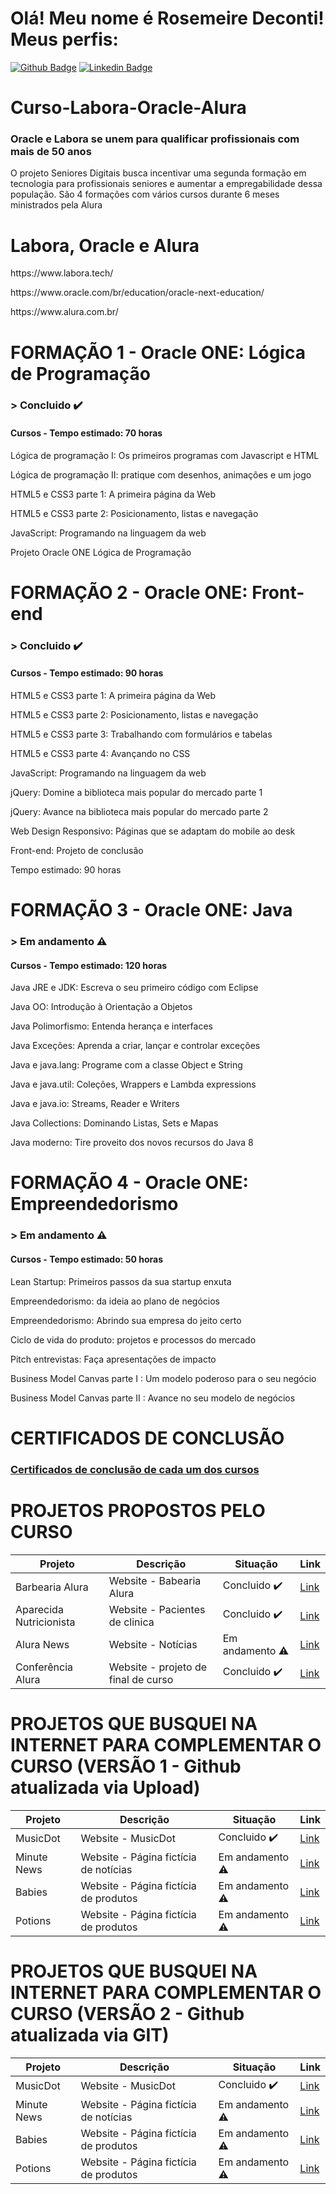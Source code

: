 # Olá! Meu nome é Rosemeire Deconti! Meus perfis:

[![Github Badge](https://img.shields.io/badge/-Github-000?style=flat-square&logo=Github&logoColor=white&link=https://github.com/fagnerpsantos)](https://github.com/rdeconti)
[![Linkedin Badge](https://img.shields.io/badge/-LinkedIn-blue?style=flat-square&logo=Linkedin&logoColor=white&link=https://www.linkedin.com/in/rdeconti/)](https://www.linkedin.com/in/rdeconti/)

# Curso-Labora-Oracle-Alura
### Oracle e Labora se unem para qualificar profissionais com mais de 50 anos
O projeto Seniores Digitais busca incentivar uma segunda formação em tecnologia para profissionais seniores e aumentar a empregabilidade dessa população. São 4 formações com vários cursos durante 6 meses ministrados pela Alura

# Labora, Oracle e Alura
<p>https://www.labora.tech/</p>
<p>https://www.oracle.com/br/education/oracle-next-education/</p>
<p>https://www.alura.com.br/</p>

# FORMAÇÃO 1 - Oracle ONE: Lógica de Programação
### > Concluido :heavy_check_mark:
#### Cursos - Tempo estimado: 70 horas
<p>Lógica de programação I: Os primeiros programas com Javascript e HTML</p>
<p>Lógica de programação II: pratique com desenhos, animações e um jogo</p>
<p>HTML5 e CSS3 parte 1: A primeira página da Web</p>
<p>HTML5 e CSS3 parte 2: Posicionamento, listas e navegação</p>
<p>JavaScript: Programando na linguagem da web</p>
<p>Projeto Oracle ONE Lógica de Programação</p>

# FORMAÇÃO 2 - Oracle ONE: Front-end
### > Concluido :heavy_check_mark:
#### Cursos - Tempo estimado: 90 horas
<p>HTML5 e CSS3 parte 1: A primeira página da Web</p>
<p>HTML5 e CSS3 parte 2: Posicionamento, listas e navegação</p>
<p>HTML5 e CSS3 parte 3: Trabalhando com formulários e tabelas</p>
<p>HTML5 e CSS3 parte 4: Avançando no CSS</p>
<p>JavaScript: Programando na linguagem da web</p>
<p>jQuery: Domine a biblioteca mais popular do mercado parte 1</p>
<p>jQuery: Avance na biblioteca mais popular do mercado parte 2</p>
<p>Web Design Responsivo: Páginas que se adaptam do mobile ao desk</p>
<p>Front-end: Projeto de conclusão</p>
<p>Tempo estimado: 90 horas</p>

# FORMAÇÃO 3 - Oracle ONE: Java
### > Em andamento :warning:
#### Cursos - Tempo estimado: 120 horas
<p>Java JRE e JDK: Escreva o seu primeiro código com Eclipse</p>
<p>Java OO: Introdução à Orientação a Objetos</p>
<p>Java Polimorfismo: Entenda herança e interfaces</p>
<p>Java Exceções: Aprenda a criar, lançar e controlar exceções</p>
<p>Java e java.lang: Programe com a classe Object e String</p>
<p>Java e java.util: Coleções, Wrappers e Lambda expressions</p>
<p>Java e java.io: Streams, Reader e Writers</p>
<p>Java Collections: Dominando Listas, Sets e Mapas</p>
<p>Java moderno: Tire proveito dos novos recursos do Java 8</p>

# FORMAÇÃO 4 - Oracle ONE: Empreendedorismo
### > Em andamento :warning:
#### Cursos - Tempo estimado: 50 horas
<p>Lean Startup: Primeiros passos da sua startup enxuta</p>
<p>Empreendedorismo: da ideia ao plano de negócios</p>
<p>Empreendedorismo: Abrindo sua empresa do jeito certo</p>
<p>Ciclo de vida do produto: projetos e processos do mercado</p>
<p>Pitch entrevistas: Faça apresentações de impacto</p>
<p>Business Model Canvas parte I : Um modelo poderoso para o seu negócio</p>
<p>Business Model Canvas parte II : Avance no seu modelo de negócios</p>

# CERTIFICADOS DE CONCLUSÃO
### <a href="https://github.com/rdeconti/Curso-Labora-Oracle-Alura/tree/main/Certificados%20de%20conclus%C3%A3o">Certificados de conclusão de cada um dos cursos</a>

# PROJETOS PROPOSTOS PELO CURSO

| Projeto | Descrição | Situação | Link |
| --- | --- | --- | --- |
| Barbearia Alura| Website - Babearia Alura | Concluido :heavy_check_mark: | <a href="https://github.com/rdeconti/Curso-Labora-Oracle-Alura/tree/main/Projeto%2001%20-%20Barbearia%20Alura">Link</a> |
| Aparecida Nutricionista| Website - Pacientes de clinica | Concluido :heavy_check_mark: | <a href="https://github.com/rdeconti/Curso-Labora-Oracle-Alura/tree/main/Projeto%2002%20-%20Aparecida%20Nutricionista">Link</a> |
| Alura News| Website - Notícias | Em andamento :warning: | <a href="https://github.com/rdeconti/Curso-Labora-Oracle-Alura/tree/main/Projeto%2004%20-%20Not%C3%ADcias">Link</a> |
| Conferência Alura| Website - projeto de final de curso | Concluido :heavy_check_mark: | <a href="https://github.com/rdeconti/Curso-Labora-Oracle-Alura/tree/main/Projeto%2005%20-%20Alura%20Conference">Link</a> |

# PROJETOS QUE BUSQUEI NA INTERNET PARA COMPLEMENTAR O CURSO (VERSÃO 1 - Github atualizada via Upload)

| Projeto | Descrição | Situação | Link |
| --- | --- | --- | --- |
| MusicDot| Website - MusicDot | Concluido :heavy_check_mark: | <a href="https://github.com/rdeconti/Curso-Labora-Oracle-Alura/tree/main/Projeto%20Extra%2001%20-%20Musicdot">Link</a> |
| Minute News| Website - Página fictícia de  notícias | Em andamento :warning: | <a href="https://github.com/rdeconti/Curso-Labora-Oracle-Alura/tree/main/Projeto%20Extra%2002%20-%20Minute%20News">Link</a> |
| Babies| Website - Página fictícia de produtos | Em andamento :warning: | <a href="https://github.com/rdeconti/Curso-Labora-Oracle-Alura/tree/main/Projeto%20Extra%2003%20-%20Babies">Link</a> |
| Potions| Website - Página fictícia de produtos | Em andamento :warning: | <a href="https://github.com/rdeconti/Curso-Labora-Oracle-Alura/tree/main/Projeto%20Extra%2004%20-%20Potions">Link</a> |

# PROJETOS QUE BUSQUEI NA INTERNET PARA COMPLEMENTAR O CURSO (VERSÃO 2 - Github atualizada via GIT)

| Projeto | Descrição | Situação | Link |
| --- | --- | --- | --- |
| MusicDot| Website - MusicDot | Concluido :heavy_check_mark: | <a href="https://github.com/rdeconti/Project-MusicDot">Link</a> |
| Minute News| Website - Página fictícia de  notícias | Em andamento :warning: | <a href="https://github.com/rdeconti/Project-Minute-News">Link</a> |
| Babies| Website - Página fictícia de produtos | Em andamento :warning: | <a href="https://github.com/rdeconti/Project-Bennu-Babies">Link</a> |
| Potions| Website - Página fictícia de produtos | Em andamento :warning: | <a href="https://github.com/rdeconti/Project-Merlins-Potions">Link</a> |
